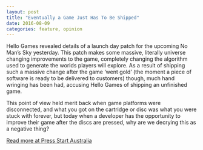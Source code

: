 ```yaml
---
layout: post
title: "Eventually a Game Just Has To Be Shipped"
date: 2016-08-09
categories: feature, opinion
---
```


Hello Games revealed details of a launch day patch for the upcoming No Man’s Sky yesterday. This patch makes some massive, literally universe changing improvements to the game, completely changing the algorithm used to generate the worlds players will explore. As a result of shipping such a massive change after the game ‘went gold’ (the moment a piece of software is ready to be delivered to customers) though, much hand wringing has been had, accusing Hello Games of shipping an unfinished game.

This point of view held merit back when game platforms were disconnected, and what you got on the cartridge or disc was what you were stuck with forever, but today when a developer has the opportunity to improve their game after the discs are pressed, why are we decrying this as a negative thing?

[Read more at Press Start Australia](http://press-start.com.au/features/2016/08/09/eventually-game-just-shipped/)